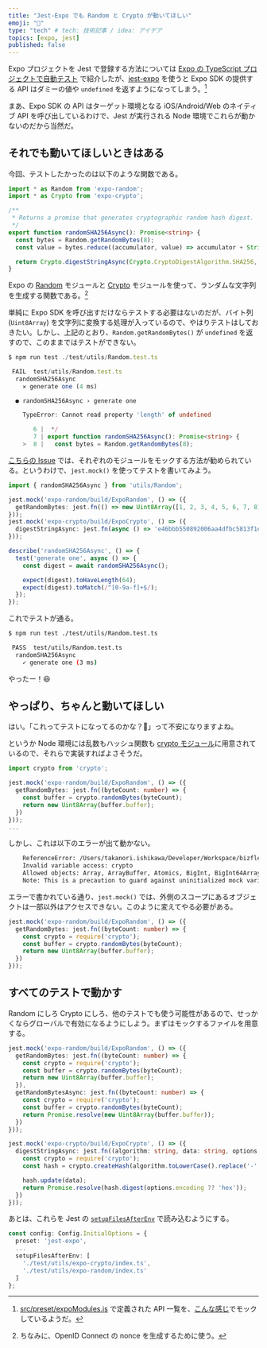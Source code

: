 ```yaml
---
title: "Jest-Expo でも Random と Crypto が動いてほしい"
emoji: "🙏"
type: "tech" # tech: 技術記事 / idea: アイデア
topics: [expo, jest]
published: false
---
```


Expo プロジェクトを Jest で登録する方法については [Expo の TypeScript プロジェクトで自動テスト](https://zenn.dev/takanori_is/articles/setup-jest-for-expo-typescript-project) で紹介したが、[jest-expo](https://www.npmjs.com/package/jest-expo) を使うと Expo SDK の提供する API はダミーの値や `undefined` を返すようになってしまう。[^1]

まあ、Expo SDK の API はターゲット環境となる iOS/Android/Web のネイティブ API を呼び出しているわけで、Jest が実行される Node 環境でこれらが動かないのだから当然だ。

## それでも動いてほしいときはある

今回、テストしたかったのは以下のような関数である。

```typescript
import * as Random from 'expo-random';
import * as Crypto from 'expo-crypto';

/**
 * Returns a promise that generates cryptographic random hash digest.
 */
export function randomSHA256Async(): Promise<string> {
  const bytes = Random.getRandomBytes(8);
  const value = bytes.reduce((accumulator, value) => accumulator + String.fromCharCode(value), '');

  return Crypto.digestStringAsync(Crypto.CryptoDigestAlgorithm.SHA256, value);
}
```

Expo の [Random](https://docs.expo.io/versions/latest/sdk/random/) モジュールと [Crypto](https://docs.expo.io/versions/latest/sdk/crypto/) モジュールを使って、ランダムな文字列を生成する関数である。[^2]

単純に Expo SDK を呼び出すだけならテストする必要はないのだが、バイト列 (`Uint8Array`) を文字列に変換する処理が入っているので、やはりテストはしておきたい。しかし、上記のとおり、`Random.getRandomBytes()` が `undefined` を返すので、このままではテストができない。

```typescript
$ npm run test ./test/utils/Random.test.ts

 FAIL  test/utils/Random.test.ts
  randomSHA256Async
    ✕ generate one (4 ms)

  ● randomSHA256Async › generate one

    TypeError: Cannot read property 'length' of undefined

       6 |  */
       7 | export function randomSHA256Async(): Promise<string> {
    >  8 |   const bytes = Random.getRandomBytes(8);
```

[こちらの Issue](https://github.com/expo/expo/issues/6980#issuecomment-606863968) では、それぞれのモジュールをモックする方法が勧められている。というわけで、`jest.mock()` を使ってテストを書いてみよう。

```typescript
import { randomSHA256Async } from 'utils/Random';

jest.mock('expo-random/build/ExpoRandom', () => ({
  getRandomBytes: jest.fn(() => new Uint8Array([1, 2, 3, 4, 5, 6, 7, 8]))
}));
jest.mock('expo-crypto/build/ExpoCrypto', () => ({
  digestStringAsync: jest.fn(async () => 'e46bbb550892006aa4dfbc5813f1e0625b9ac4a76dab5c6632d154117a8707f7')
}));

describe('randomSHA256Async', () => {
  test('generate one', async () => {
    const digest = await randomSHA256Async();

    expect(digest).toHaveLength(64);
    expect(digest).toMatch(/^[0-9a-f]+$/);
  });
});
```

これでテストが通る。

```bash
$ npm run test ./test/utils/Random.test.ts

 PASS  test/utils/Random.test.ts
  randomSHA256Async
    ✓ generate one (3 ms)
```

やったー！😆

## やっぱり、ちゃんと動いてほしい

はい。「これってテストになってるのかな？🤔」って不安になりますよね。

というか Node 環境には乱数もハッシュ関数も [crypto モジュール](https://nodejs.org/api/crypto.html)に用意されているので、それらで実装すればよさそうだ。

```typescript
import crypto from 'crypto';

jest.mock('expo-random/build/ExpoRandom', () => ({
  getRandomBytes: jest.fn((byteCount: number) => {
    const buffer = crypto.randomBytes(byteCount);
    return new Uint8Array(buffer.buffer);
  })
}));
...
```

しかし、これは以下のエラーが出て動かない。

```bash
    ReferenceError: /Users/takanori.ishikawa/Developer/Workspace/bizflex-client/test/utils/Random.test.ts: The module factory of `jest.mock()` is not allowed to reference any out-of-scope variables.
    Invalid variable access: crypto
    Allowed objects: Array, ArrayBuffer, Atomics, BigInt, BigInt64Array, BigUint64Array, Boolean, Buffer, DataView, Date, Error, EvalError, Float32Array, Float64Array, Function, GLOBAL, Generator, GeneratorFunction, ...
    Note: This is a precaution to guard against uninitialized mock variables. If it is ensured that the mock is required lazily, variable names prefixed with `mock` (case insensitive) are permitted.
```

エラーで書かれている通り、`jest.mock()` では、外側のスコープにあるオブジェクトは一部以外はアクセスできない。このように変えてやる必要がある。

```typescript
jest.mock('expo-random/build/ExpoRandom', () => ({
  getRandomBytes: jest.fn((byteCount: number) => {
    const crypto = require('crypto');
    const buffer = crypto.randomBytes(byteCount);
    return new Uint8Array(buffer.buffer);
  })
}));
```

## すべてのテストで動かす

Random にしろ Crypto にしろ、他のテストでも使う可能性があるので、せっかくならグローバルで有効になるようにしよう。まずはモックするファイルを用意する。

```typescript:test/utils/expo-random/index.ts
jest.mock('expo-random/build/ExpoRandom', () => ({
  getRandomBytes: jest.fn((byteCount: number) => {
    const crypto = require('crypto');
    const buffer = crypto.randomBytes(byteCount);
    return new Uint8Array(buffer.buffer);
  }),
  getRandomBytesAsync: jest.fn((byteCount: number) => {
    const crypto = require('crypto');
    const buffer = crypto.randomBytes(byteCount);
    return Promise.resolve(new Uint8Array(buffer.buffer));
  })
}));
```

```typescript:test/utils/expo-crypto/index.ts
jest.mock('expo-crypto/build/ExpoCrypto', () => ({
  digestStringAsync: jest.fn((algorithm: string, data: string, options = { encoding: 'hex' }) => {
    const crypto = require('crypto');
    const hash = crypto.createHash(algorithm.toLowerCase().replace('-', ''));

    hash.update(data);
    return Promise.resolve(hash.digest(options.encoding ?? 'hex'));
  })
}));
```

あとは、これらを Jest の [`setupFilesAfterEnv`](https://jestjs.io/docs/en/configuration#setupfilesafterenv-array) で読み込むようにする。

```typescript:jest.config.ts
const config: Config.InitialOptions = {
  preset: 'jest-expo',
  ...
  setupFilesAfterEnv: [
    './test/utils/expo-crypto/index.ts',
    './test/utils/expo-random/index.ts'
  ]
};
```



[^1]: [src/preset/expoModules.js](https://github.com/expo/expo/blob/ios/2.16.1/packages/jest-expo/src/preset/expoModules.js) で定義された API 一覧を、[こんな感じ](https://github.com/expo/expo/blob/ios/2.16.1/packages/jest-expo/src/preset/setup.js#L41)でモックしているようだ。
[^2]: ちなみに、OpenID Connect の nonce を生成するために使う。